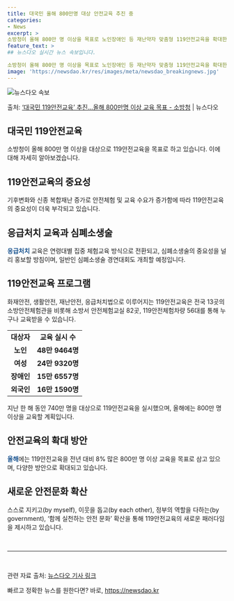 ```yaml
---
title: 대국민 올해 800만명 대상 안전교육 추진 중
categories:
- News
excerpt: >
소방청이 올해 800만 명 이상을 목표로 노인장애인 등 재난약자 맞춤형 119안전교육을 확대한다. 소방청은 …
feature_text: >
## 뉴스다오 실시간 뉴스 속보입니다.

소방청이 올해 800만 명 이상을 목표로 노인장애인 등 재난약자 맞춤형 119안전교육을 확대한다. 소방청은 …
image: 'https://newsdao.kr/res/images/meta/newsdao_breakingnews.jpg'
---
```


![뉴스다오 속보](https://newsdao.kr/res/images/meta/newsdao_breakingnews.jpg)

<p>출처: <a href="https://newsdao.kr/2983" rel="dofollow">‘대국민 119안전교육’ 추진…올해 800만명 이상 교육 목표 - 소방청</a> | 뉴스다오</p>

<h2>대국민 119안전교육</h2>
<p data-ke-size="size16">소방청이 올해 800만 명 이상을 대상으로 119안전교육을 목표로 하고 있습니다. 이에 대해 자세히 알아보겠습니다.</p>

<h2>119안전교육의 중요성</h2>
<p>기후변화와 신종 복합재난 증가로 안전체험 및 교육 수요가 증가함에 따라 119안전교육의 중요성이 더욱 부각되고 있습니다.</p>

<h2>응급처치 교육과 심폐소생술</h2>
<p><b><span style="color: #1a5490;">응급처치</span></b> 교육은 연령대별 집중 체험교육 방식으로 전환되고, 심폐소생술의 중요성을 널리 홍보할 방침이며, 일반인 심폐소생술 경연대회도 개최할 예정입니다.</p>

<h2>119안전교육 프로그램</h2>
<p>화재안전, 생활안전, 재난안전, 응급처치법으로 이루어지는 119안전교육은 전국 13곳의 소방안전체험관을 비롯해 소방서 안전체험교실 82곳, 119안전체험차량 56대를 통해 누구나 교육받을 수 있습니다.</p>

<table>
	<tr>
		<td style="text-align: center; height: 17px;"><b>대상자</b></td>
		<td style="text-align: center; height: 17px;"><b>교육 실시 수</b></td>
	</tr>
	<tr>
		<td style="text-align: center; height: 17px;"><b>노인</b></td>
		<td style="text-align: center; height: 17px;"><b>48만 9464명</b></td>
	</tr>
	<tr>
		<td style="text-align: center; height: 17px;"><b>여성</b></td>
		<td style="text-align: center; height: 17px;"><b>24만 9320명</b></td>
	</tr>
	<tr>
		<td style="text-align: center; height: 17px;"><b>장애인</b></td>
		<td style="text-align: center; height: 17px;"><b>15만 6557명</b></td>
	</tr>
	<tr>
		<td style="text-align: center; height: 17px;"><b>외국인</b></td>
		<td style="text-align: center; height: 17px;"><b>16만 1590명</b></td>
	</tr>
</table>

<p>지난 한 해 동안 740만 명을 대상으로 119안전교육을 실시했으며, 올해에는 800만 명 이상을 교육할 계획입니다.</p>

<h2>안전교육의 확대 방안</h2>
<p><b><span style="color: #1a5490;">올해</span></b>에는 119안전교육을 전년 대비 8% 많은 800만 명 이상 교육을 목표로 삼고 있으며, 다양한 방안으로 확대되고 있습니다.</p>

<h2>새로운 안전문화 확산</h2>
<p>스스로 지키고(by myself), 이웃을 돕고(by each other), 정부의 역할을 다하는(by government), ‘함께 실천하는 안전 문화’ 확산을 통해 119안전교육의 새로운 패러다임을 제시하고 있습니다.</p>

<p data-ke-size="size16">&nbsp;</p>
<hr>
<p data-ke-size="size16">&nbsp;</p>

<p>관련 자료 출처: <a href="https://newsdao.kr/2983">뉴스다오 기사 링크</a></p> 

빠르고 정확한 뉴스를 원한다면? 바로, <a href="https://newsdao.kr" rel="dofollow">https://newsdao.kr</a>


    
